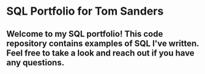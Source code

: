 # SQL Portfolio for Tom Sanders
## Welcome to my SQL portfolio! This code repository contains examples of SQL I've written. Feel free to take a look and reach out if you have any questions.
